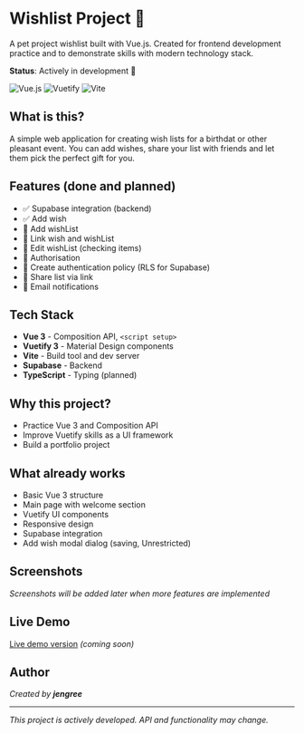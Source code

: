 # Wishlist Project 🎁

A pet project wishlist built with Vue.js. Created for frontend development practice and to demonstrate skills with modern technology stack.

**Status**: Actively in development 🚀

![Vue.js](https://img.shields.io/badge/Vue.js-35495E?style=for-the-badge&logo=vuedotjs&logoColor=4FC08D)
![Vuetify](https://img.shields.io/badge/Vuetify-1867C0?style=for-the-badge&logo=vuetify&logoColor=white)
![Vite](https://img.shields.io/badge/Vite-B73BFE?style=for-the-badge&logo=vite&logoColor=FFD62E)

## What is this?

A simple web application for creating wish lists for a birthdat or other pleasant event. 
You can add wishes, share your list with friends and let them pick the perfect gift for you.

## Features (done and planned)

- ✅ Supabase integration (backend)
- ✅ Add wish
- 🚀 Add wishList
- 🚧 Link wish and wishList
- 🚧 Edit wishList (checking items)
- 🚧 Authorisation
- 🚧 Create authentication policy (RLS for Supabase)
- 🚧 Share list via link
- 🚧 Email notifications

## Tech Stack

- **Vue 3** - Composition API, `<script setup>`
- **Vuetify 3** - Material Design components
- **Vite** - Build tool and dev server
- **Supabase** - Backend
- **TypeScript** - Typing (planned)

## Why this project?

- Practice Vue 3 and Composition API
- Improve Vuetify skills as a UI framework
- Build a portfolio project

## What already works

- Basic Vue 3 structure
- Main page with welcome section
- Vuetify UI components
- Responsive design
- Supabase integration
- Add wish modal dialog (saving, Unrestricted)

## Screenshots

*Screenshots will be added later when more features are implemented*

## Live Demo

[Live demo version]() *(coming soon)*

## Author

*Created by **jengree***

---

*This project is actively developed. API and functionality may change.*
